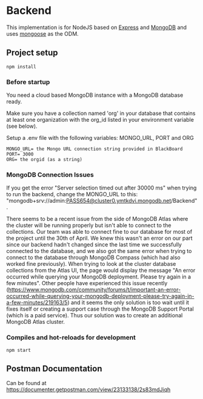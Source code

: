 # Backend

This implementation is for NodeJS based on [Express](https://expressjs.com/) and [MongoDB](https://www.mongodb.com/) and uses [mongoose](https://mongoosejs.com/) as the ODM.

## Project setup

    npm install

### Before startup
You need a cloud based MongoDB instance with a MongoDB database ready.

Make sure you have a collection named 'org' in your database that contains at least one organization with the org_id listed in your environment variable (see below).

Setup a .env file with the following variables: MONGO_URL, PORT and ORG

    MONGO_URL= the Mongo URL connection string provided in BlackBoard
    PORT= 3000
    ORG= the orgid (as a string)

### MongoDB Connection Issues
If you get the error "Server selection timed out after 30000 ms" when trying to run the backend, change the MONGO_URL to this: "mongodb+srv://admin:PASS654@cluster0.ymtkdvi.mongodb.net/Backend". 

There seems to be a recent issue from the side of MongoDB Atlas where the cluster will be running properly but isn't able to connect to the collections. Our team was able to connect fine to our database for most of the project until the 30th of April. We knew this wasn't an error on our part since our backend hadn't changed since the last time we successfully connected to the database, and we also got the same error when trying to connect to the database through MongoDB Compass (which had also worked fine previously). When trying to look at the cluster database collections from the Atlas UI, the page would display the message "An error occurred while querying your MongoDB deployment. Please try again in a few minutes". Other people have experienced this issue recently (https://www.mongodb.com/community/forums/t/important-an-error-occurred-while-querying-your-mongodb-deployment-please-try-again-in-a-few-minutes/219163/5) and it seems the only solution is too wait until it fixes itself or creating a support case through the MongoDB Support Portal (which is a paid service). Thus our solution was to create an additional MongoDB Atlas cluster. 

### Compiles and hot-reloads for development

    npm start

## Postman Documentation

Can be found at <https://documenter.getpostman.com/view/23133138/2s83mdJiqh>
